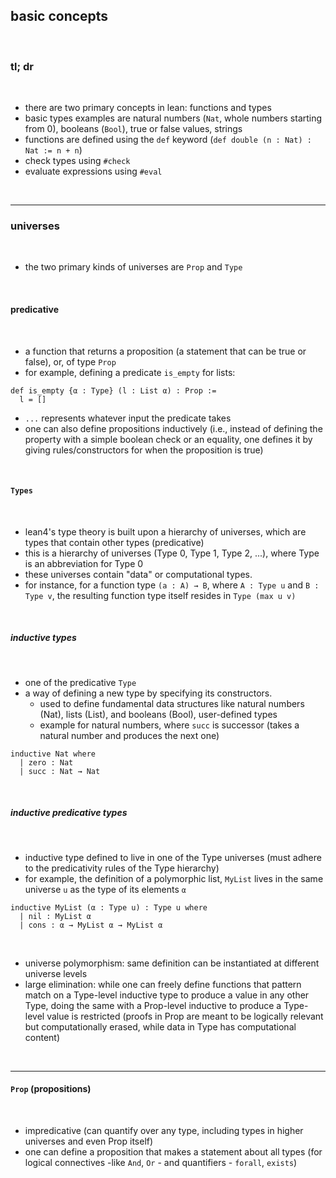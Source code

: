 ## basic concepts

<br>

### tl; dr

<br>

* there are two primary concepts in lean: functions and types
* basic types examples are natural numbers (`Nat`, whole numbers starting from 0), booleans (`Bool`), true or false values, strings
* functions are defined using the `def` keyword (`def double (n : Nat) : Nat := n + n`)
* check types using `#check`
* evaluate expressions using `#eval`

<br>

---

### universes

<br>

* the two primary kinds of universes are `Prop` and `Type`

<br>

#### predicative

<br>

* a function that returns a proposition (a statement that can be true or false), or, of type `Prop`
* for example, defining a predicate `is_empty` for lists:

```lean
def is_empty {α : Type} (l : List α) : Prop :=
  l = []
```

* `...` represents whatever input the predicate takes
* one can also define propositions inductively (i.e., instead of defining the property with a simple boolean check or an equality, one defines it by giving rules/constructors for when the proposition is true)

<br>

#### `Types`

<br>

* lean4's type theory is built upon a hierarchy of universes, which are types that contain other types (predicative)
* this is a hierarchy of universes (Type 0, Type 1, Type 2, ...), where Type is an abbreviation for Type 0
* these universes contain "data" or computational types. 
* for instance, for a function type `(a : A) → B`, where `A : Type u` and `B : Type v`, the resulting function type itself resides in `Type (max u v)`

<br>

##### inductive types

<br>

* one of the predicative `Type`
* a way of defining a new type by specifying its constructors.
  * used to define fundamental data structures like natural numbers (Nat), lists (List), and booleans (Bool), user-defined types
  * example for natural numbers, where `succ` is successor (takes a natural number and produces the next one)

```lean
inductive Nat where
  | zero : Nat
  | succ : Nat → Nat
```

<br>

##### inductive predicative types

<br>

* inductive type defined to live in one of the Type universes (must adhere to the predicativity rules of the Type hierarchy)
* for example, the definition of a polymorphic list, `MyList` lives in the same universe `u` as the type of its elements `α`

```lean
inductive MyList (α : Type u) : Type u where
  | nil : MyList α
  | cons : α → MyList α → MyList α
```

<br>

- universe polymorphism: same definition can be instantiated at different universe levels
- large elimination: while one can freely define functions that pattern match on a Type-level inductive type to produce a value in any other Type, doing the same with a Prop-level inductive to produce a Type-level value is restricted (proofs in Prop are meant to be logically relevant but computationally erased, while data in Type has computational content)

<br>

---

#### `Prop` (propositions)

<br>

* impredicative (can quantify over any type, including types in higher universes and even Prop itself)
* one can define a proposition that makes a statement about all types (for logical connectives -like `And`, `Or` - and quantifiers - `forall`, `exists`)
